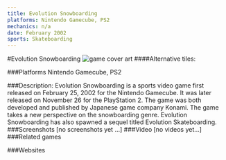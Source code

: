 ```yaml
---
title: Evolution Snowboarding
platforms: Nintendo Gamecube, PS2
mechanics: n/a
date: February 2002
sports: Skateboarding
---
```

#Evolution Snowboarding
![game cover art](//images.igdb.com/igdb/image/upload/t_cover_big/fxvfnvaa6ibg00rt5wp8.jpg "Logo Title Text 1")
####Alternative tiles:

###Platforms
Nintendo Gamecube, PS2

###Description:
Evolution Snowboarding is a sports video game first released on February 25, 2002 for the Nintendo Gamecube. It was later released on November 26 for the PlayStation 2. The game was both developed and published by Japanese game company Konami. The game takes a new perspective on the snowboarding genre. Evolution Snowboarding has also spawned a sequel titled Evolution Skateboarding.
###Screenshots
[no screenshots yet ...]
###Video
[no videos yet...]
###Related games

###Websites

